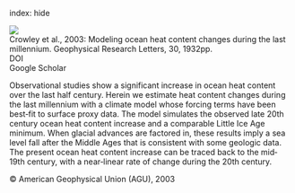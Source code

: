 index: hide

<div class="Citation">
    <div class="Citation-thumb CitationThumb-linked"  data-href="https://doi.org/10.1029/2003gl017801">
      <img src="https://static.claimspace.cloud/climate-study-static/refs/thumbs/5/Crowley_et_al_2003-thumb.png" />
    </div>

  <div class="Citation-body">
    <div class="Citation-text">Crowley et al., 2003: Modeling ocean heat content changes during the last millennium. <span class="Article-journal">Geophysical Research Letters, </span><span class="Article-volume">30, </span>1932pp.</div>
    <div class="Citation-links">
      <div class="CitationLink" data-href="https://doi.org/10.1029/2003gl017801">
        <div class="CitationLink-icon CitationLink-Doi"></div>
        <div class="CitationLink-text">DOI</div>
      </div>
      <div class="CitationLink" data-href="https://scholar.google.com/scholar?q=10.1029/2003gl017801">
        <div class="CitationLink-icon CitationLink-Scholar"></div>
        <div class="CitationLink-text">Google Scholar</div>
      </div>
    </div>
  </div>
</div>

Observational studies show a significant increase in ocean heat content over the last half century. Herein we estimate heat content changes during the last millennium with a climate model whose forcing terms have been best‐fit to surface proxy data. The model simulates the observed late 20th century ocean heat content increase and a comparable Little Ice Age minimum. When glacial advances are factored in, these results imply a sea level fall after the Middle Ages that is consistent with some geologic data. The present ocean heat content increase can be traced back to the mid‐19th century, with a near‐linear rate of change during the 20th century.

<div class="Citation-copy">
&copy; American Geophysical Union (AGU), 2003
</div>